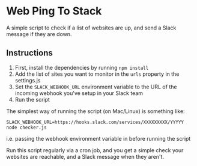 # Web Ping To Stack
A simple script to check if a list of websites are up, and send a Slack message if they are down.

## Instructions

1. First, install the dependencies by running ```npm install```
2. Add the list of sites you want to monitor in the ```urls``` property in the settings.js
3. Set the ```SLACK_WEBHOOK_URL``` environment variable to the URL of the incoming webhook you've setup in your Slack team
4. Run the script

The simplest way of running the script (on Mac/Linux) is something like:

```SLACK_WEBHOOK_URL=https://hooks.slack.com/services/XXXXXXXXX/YYYYY node checker.js```

i.e. passing the webhook environment variable in before running the script

Run this script regularly via a cron job, and you get a simple check your websites are
reachable, and a Slack message when they aren't.



